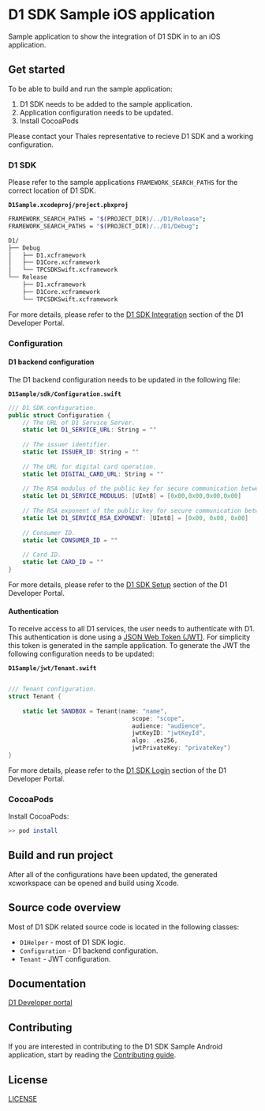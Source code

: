 # D1 SDK Sample iOS application

Sample application to show the integration of D1 SDK in to an iOS application.

## Get started

To be able to build and run the sample application:

1. D1 SDK needs to be added to the sample application.
2. Application configuration needs to be updated.
3. Install CocoaPods

Please contact your Thales representative to recieve D1 SDK and a working configuration.

### D1 SDK

Please refer to the sample applications `FRAMEWORK_SEARCH_PATHS` for the correct location of D1 SDK.

**`D1Sample.xcodeproj/project.pbxproj`**
```bash
FRAMEWORK_SEARCH_PATHS = "$(PROJECT_DIR)/../D1/Release";
FRAMEWORK_SEARCH_PATHS = "$(PROJECT_DIR)/../D1/Debug";
```

```bash
D1/
├── Debug
│   ├── D1.xcframework
│   ├── D1Core.xcframework
│   └── TPCSDKSwift.xcframework
└── Release
    ├── D1.xcframework
    ├── D1Core.xcframework
    └── TPCSDKSwift.xcframework
```

For more details, please refer to the [D1 SDK Integration](https://thales-dis-dbp.stoplight.io/docs/d1-developer-portal/branches/main/aae279e415b85-sdk-integration-on-i-os) section of the D1 Developer Portal.

### Configuration

#### D1 backend configuration

The D1 backend configuration needs to be updated in the following file:

**`D1Sample/sdk/Configuration.swift`**
```swift
/// D1 SDK configuration.
public struct Configuration {
    // The URL of D1 Service Server.
    static let D1_SERVICE_URL: String = ""
    
    // The issuer identifier.
    static let ISSUER_ID: String = ""
    
    // The URL for digital card operation.
    static let DIGITAL_CARD_URL: String = ""
    
    // The RSA modulus of the public key for secure communication between D1 Service Server and the SDK.
    static let D1_SERVICE_MODULUS: [UInt8] = [0x00,0x00,0x00,0x00]
    
    // The RSA exponent of the public key for secure communication between D1 Service Server and the SDK.
    static let D1_SERVICE_RSA_EXPONENT: [UInt8] = [0x00, 0x00, 0x00]
    
    // Consumer ID.
    static let CONSUMER_ID = ""
    
    // Card ID.
    static let CARD_ID = ""
}
```

For more details, please refer to the [D1 SDK Setup](https://thales-dis-dbp.stoplight.io/docs/d1-developer-portal/branches/main/ZG9jOjI4ODMzMjkz-onboarding) section of the D1 Developer Portal.

#### Authentication

To receive access to all D1 services, the user needs to authenticate with D1. This authentication is done using a [JSON Web Token (JWT)](https://auth0.com/docs/secure/tokens/json-web-tokens). For simplicity this token is generated in the sample application. To generate the JWT the following configuration needs to be updated:

**`D1Sample/jwt/Tenant.swift`**
```swift

/// Tenant configuration.
struct Tenant {
    
    static let SANDBOX = Tenant(name: "name",
                                   scope: "scope",
                                   audience: "audience",
                                   jwtKeyID: "jwtKeyId",
                                   algo: .es256,
                                   jwtPrivateKey: "privateKey")
}
```

For more details, please refer to the [D1 SDK Login](https://thales-dis-dbp.stoplight.io/docs/d1-developer-portal/branches/main/70d2f0c3dbfd9-login) section of the D1 Developer Portal.

### CocoaPods

Install CocoaPods:

```bash
>> pod install
```

## Build and run project

After all of the configurations have been updated, the generated xcworkspace can be opened and build using Xcode.

## Source code overview
 
Most of D1 SDK related source code is located in the following classes:

* `D1Helper` - most of D1 SDK logic.
* `Configuration` - D1 backend configuration.
* `Tenant` - JWT configuration.

## Documentation

[D1 Developer portal](https://thales-dis-dbp.stoplight.io/docs/d1-developer-portal/branches/main/ZG9jOjE1MjEwNTMy-digital-first-d1-ux)


## Contributing

If you are interested in contributing to the D1 SDK Sample Android application, start by reading the [Contributing guide](/CONTRIBUTING.md).

## License

[LICENSE](/LICENSE)

